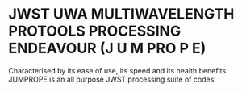 # JWST UWA MULTIWAVELENGTH PROTOOLS PROCESSING ENDEAVOUR (J U M PRO P E)

Characterised by its ease of use, its speed and its health benefits: JUMPROPE is an all purpose JWST processing suite of codes!
